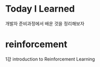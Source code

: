 # Today I Learned
개발자 준비과정에서 배운 것을 정리해보자

# reinforcement
1강 introduction to Reinforcement Learning

